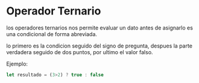 # Operador Ternario

los operadores ternarios nos permite evaluar un dato antes de asignarlo es una condicional de forma abreviada. 

lo primero es la condicion seguido del signo de pregunta, despues la parte verdadera seguido de dos puntos, por ultimo el valor falso.

Ejemplo:

```javascript
let resultado = (3>2) ? true : false
```